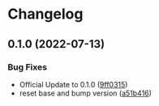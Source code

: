 # Changelog

## 0.1.0 (2022-07-13)


### Bug Fixes

* Official Update to 0.1.0 ([9ff0315](https://www.github.com/STARTcloud/vagrant-zones/commit/9ff03156c3329f7a5d464d8d3abd515f3546e4c1))
* reset base and bump version ([a51b416](https://www.github.com/STARTcloud/vagrant-zones/commit/a51b416a2ef4c56d3ae9bf091748725e0038ce77))
